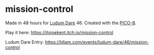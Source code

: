 # mission-control

Made in 48 hours for [Ludum Dare](https://ldjam.com/) 46. Created with the [PICO-8](https://www.lexaloffle.com/pico-8.php).

Play it here: https://itsjoekent.itch.io/mission-control

Ludum Dare Entry: https://ldjam.com/events/ludum-dare/46/mission-control
